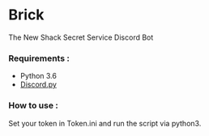 # Brick
The New Shack Secret Service Discord Bot

### Requirements :

- Python 3.6
- [Discord.py](https://github.com/Rapptz/discord.py)

### How to use :

Set your token in Token.ini and run the script via python3.
